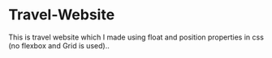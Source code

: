 # Travel-Website
This is travel website which I made using float and position properties in css (no flexbox and Grid is  used)..
